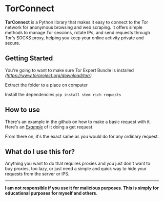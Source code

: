 # TorConnect

**TorConnect** is a Python library that makes it easy to connect to the Tor network for anonymous browsing and web scraping. It offers simple methods to manage Tor sessions, rotate IPs, and send requests through Tor's SOCKS proxy, helping you keep your online activity private and secure. 

## Getting Started
You're going to want to make sure Tor Expert Bundle is installed *(https://www.torproject.org/download/tor/)*

Extract the folder to a place on computer

Install the dependencies `pip install stem rich requests`

## How to use
There's an example in the github on how to make a basic request with it. Here's an *[Example](https://github.com/destinybeholdsup/TorConnect/blob/main/Example1_Basic_Get_Request.py)* of it doing a get request.

From there on, it's the exact same as you would do for any ordinary request.

## What do I use this for?
Anything you want to do that requires proxies and you just don't want to buy proxies, too lazy, or just need a simple and quick way to hide your requests from the server or IPS.

___
**I am not responsible if you use it for malicious purposes. This is simply for educational purposes for myself and others.**
